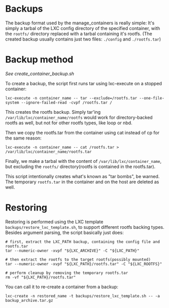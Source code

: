 # Backups

The backup format used by the manage_containers is really simple:
It's simply a tarbal of the LXC config directory of the specified container,
with the `rootfs/` directory replaced with a tarbal containing it's rootfs.
(The created backup usually contains just two files: `./config` and `./rootfs.tar`)



# Backup method

*See create_container_backup.sh*

To create a backup, the script first runs tar using lxc-execute on a stopped container:

```
lxc-execute -n container_name -- tar --exclude=/rootfs.tar --one-file-system --ignore-failed-read -cvpf /rootfs.tar /
```

This creates the rootfs backup.
Simply tar'ing `/var/lib/lxc/container_name/rootfs` would work for
directory-backed rootfs as well, but not for other rootfs types, like loop or nbd.

Then we copy the rootfs.tar from the container using cat instead of cp for the same reason:

```
lxc-execute -n container_name -- cat /rootfs.tar > /var/lib/lxc/container_name/rootfs.tar
```

Finally, we make a tarbal with the content of `/var/lib/lxc/container_name`,
but excluding the `rootfs/` directory(rootfs is contained in the rootfs.tar).

This script intentionally creates what's known as "tar bombs", be warned.
The temporary `rootfs.tar` in the container and on the host are deleted as well.



# Restoring

Restoring is performed using the LXC template
`backups/restore_lxc_template.sh`, to support different rootfs backing
types. Besides argument parsing, the script basically just does:

```
# first, extract the LXC_PATH backup, containing the config file and rootfs.tar
tar --numeric-owner -xvpf "${LXC_ARCHIVE}" -C "${LXC_PATH}"

# then extract the rootfs to the target rootfs(possibly mounted)
tar --numeric-owner -xvpf "${LXC_PATH}/rootfs.tar" -C "${LXC_ROOTFS}"

# perform cleanup by removing the temporary rootfs.tar
rm -vf "${LXC_PATH}/rootfs.tar"
```

You can call it to re-create a container from a backup:

```
lxc-create -n restored_name -t backups/restore_lxc_template.sh -- -a backup_archive.tar.gz
```
